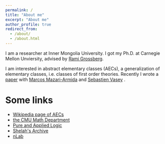 ```yaml
---
permalink: /
title: "About me"
excerpt: "About me"
author_profile: true
redirect_from: 
  - /about/
  - /about.html
---
```


I am a researcher at Inner Mongolia University. I got my Ph.D. at Carnegie Mellon Unviersity, advised by <a href="http://math.cmu.edu/~rami">Rami Grossberg</a>. 

I am interested in abstract elementary classes (AECs), a generalization of elementary classes, i.e. classes of first order theories. Recently I wrote a [paper](publication/stability) with <a href='https://sites.baylor.edu/marcos_mazari/'>Marcos Mazari-Armida</a> and <a href='https://svasey.com'>Sebastien Vasey</a> .

Some links
===
+ [Wikipedia page of AECs](https://en.wikipedia.org/wiki/Abstract_elementary_class)
+ [the CMU Math Department](https://math.cmu.edu)
+ [Pure and Applied Logic](http://logic.cmu.edu)
+ [Shelah's Archive](https://shelah.logic.at)
+ [nLab](https://ncatlab.org)